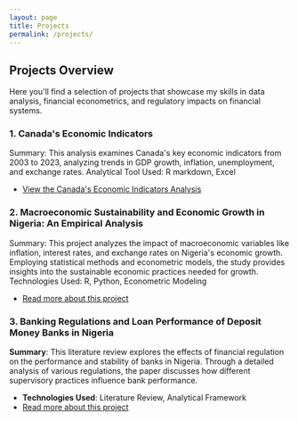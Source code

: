 ```yaml
---
layout: page
title: Projects
permalink: /projects/
---
```


## Projects Overview

Here you'll find a selection of projects that showcase my skills in data analysis, financial econometrics, and regulatory impacts on financial systems.

### 1. Canada's Economic Indicators
Summary: This analysis examines Canada's key economic indicators from 2003 to 2023, analyzing trends in GDP growth, inflation, unemployment, and exchange rates.
Analytical Tool Used: R markdown, Excel
- [View the Canada's Economic Indicators Analysis](https://github.com/Olasubomi-odujebe/Olasubomi-odujebe.github.io/blob/main/assets/data%20visualizationl/My-project.html)


### 2. Macroeconomic Sustainability and Economic Growth in Nigeria: An Empirical Analysis
Summary: This project analyzes the impact of macroeconomic variables like inflation, interest rates, and exchange rates on Nigeria's economic growth. Employing statistical methods and econometric models, the study provides insights into the sustainable economic practices needed for growth.
Technologies Used: R, Python, Econometric Modeling
- [Read more about this project](/assets/documets/An%20Empirical%20Analysis.pdf)

### 3. Banking Regulations and Loan Performance of Deposit Money Banks in Nigeria
**Summary**: This literature review explores the effects of financial regulation on the performance and stability of banks in Nigeria. Through a detailed analysis of various regulations, the paper discusses how different supervisory practices influence bank performance.
- **Technologies Used**: Literature Review, Analytical Framework
- [Read more about this project](/assets/documets/Literature%20%20Review%20.pdf)

